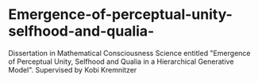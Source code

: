 # Emergence-of-perceptual-unity-selfhood-and-qualia-
Dissertation in Mathematical Consciousness Science entitled "Emergence of Perceptual Unity, Selfhood and Qualia in a Hierarchical Generative Model". Supervised by Kobi Kremnitzer
